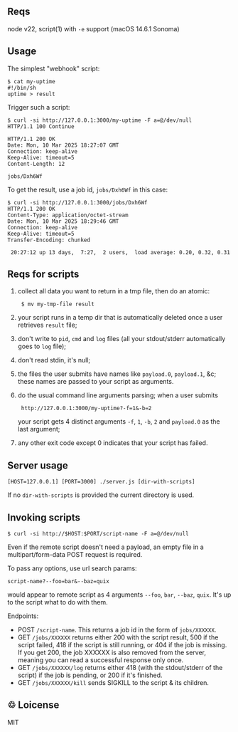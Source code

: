 ## Reqs

node v22, script(1) with `-e` support (macOS 14.6.1 Sonoma)

## Usage

The simplest "webhook" script:

~~~
$ cat my-uptime
#!/bin/sh
uptime > result
~~~

Trigger such a script:

~~~
$ curl -si http://127.0.0.1:3000/my-uptime -F a=@/dev/null
HTTP/1.1 100 Continue

HTTP/1.1 200 OK
Date: Mon, 10 Mar 2025 18:27:07 GMT
Connection: keep-alive
Keep-Alive: timeout=5
Content-Length: 12

jobs/Dxh6Wf
~~~

To get the result, use a job id, `jobs/Dxh6Wf` in this case:

~~~
$ curl -si http://127.0.0.1:3000/jobs/Dxh6Wf
HTTP/1.1 200 OK
Content-Type: application/octet-stream
Date: Mon, 10 Mar 2025 18:29:46 GMT
Connection: keep-alive
Keep-Alive: timeout=5
Transfer-Encoding: chunked

 20:27:12 up 13 days,  7:27,  2 users,  load average: 0.20, 0.32, 0.31
~~~

## Reqs for scripts

1. collect all data you want to return in a tmp file, then do an
   atomic:

        $ mv my-tmp-file result

2. your script runs in a temp dir that is automatically deleted once a
   user retrieves `result` file;

3. don't write to `pid`, `cmd` and `log` files (all your stdout/stderr
   automatically goes to `log` file);

4. don't read stdin, it's null;

5. the files the user submits have names like `payload.0`, `payload.1`,
   &c; these names are passed to your script as arguments.

6. do the usual command line arguments parsing; when a user submits

        http://127.0.0.1:3000/my-uptime?-f=1&-b=2

    your script gets 4 distinct arguments `-f`, `1`, `-b`, `2` and
    `payload.0` as the last argument;

7. any other exit code except 0 indicates that your script has failed.

## Server usage

    [HOST=127.0.0.1] [PORT=3000] ./server.js [dir-with-scripts]

If no `dir-with-scripts` is provided the current directory is used.

## Invoking scripts

    $ curl -si http://$HOST:$PORT/script-name -F a=@/dev/null

Even if the remote script doesn't need a payload, an empty file in a
multipart/form-data POST request is required.

To pass any options, use url search params:

    script-name?--foo=bar&--baz=quix

would appear to remote script as 4 arguments `--foo`, `bar`, `--baz`,
`quix`. It's up to the script what to do with them.

Endpoints:

* POST `/script-name`. This returns a job id in the form of
  `jobs/XXXXXX`.
* GET `/jobs/XXXXXX` returns either 200 with the script result, 500 if
  the script failed, 418 if the script is still running, or 404 if the
  job is missing. If you get 200, the job XXXXXX is also removed from
  the server, meaning you can read a successful response only once.
* GET `/jobs/XXXXXX/log` returns either 418 (with the stdout/stderr of
  the script) if the job is pending, or 200 if it's finished.
* GET `/jobs/XXXXXX/kill` sends SIGKILL to the script & its children.

## &#x2672; Loicense

MIT
